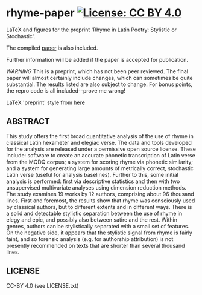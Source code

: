 # rhyme-paper [![License: CC BY 4.0](https://img.shields.io/badge/License-CC%20BY%204.0-lightgrey.svg)](https://creativecommons.org/licenses/by/4.0/)

LaTeX and figures for the preprint 'Rhyme in Latin Poetry: Stylistic or Stochastic'.

The compiled [paper](rhyme_sos.pdf) is also included.

Further information will be added if the paper is accepted for publication.

*WARNING* This is a preprint, which has not been peer reviewed. The final paper will almost certainly include changes, which can sometimes be quite substantial. The results listed are also subject to change. For bonus points, the repro code is all included--prove me wrong!

LaTeX 'preprint' style from [here](https://github.com/brenhinkeller/preprint-template.tex)

## ABSTRACT

This study offers the first broad quantitative analysis of the use of rhyme in classical Latin hexameter and elegiac verse. The data and tools developed for the analysis are released under a permissive open source license. These include: software to create an accurate phonetic transcription of Latin verse from the MQDQ corpus; a system for scoring rhyme via phonetic similarity; and a system for generating large amounts of metrically correct, stochastic Latin verse (useful for analysis baselines). Further to this, some initial analysis is performed: first via descriptive statistics and then with two unsupervised multivariate analyses using dimension reduction methods. The study examines 19 works by 12 authors, comprising about 96 thousand lines. First and foremost, the results show that rhyme was consciously used by classical authors, but to different extents and in different ways. There is a solid and detectable stylistic separation between the use of rhyme in elegy and epic, and possibly also between satire and the rest. Within genres, authors can be stylistically separated with a small set of features. On the negative side, it appears that the stylistic signal from rhyme is fairly faint, and so forensic analysis (e.g. for authorship attribution) is not presently recommended on texts that are shorter than several thousand lines.

## LICENSE

CC-BY 4.0 (see LICENSE.txt)

